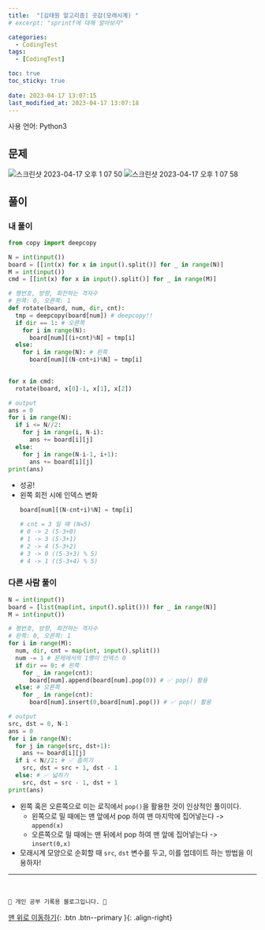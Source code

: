 ```yaml
---
title:  "[김태원 알고리즘] 곳감(모래시계) "
# excerpt: "sprintf에 대해 알아보자"

categories:
  - CodingTest
tags:
  - [CodingTest]

toc: true
toc_sticky: true
 
date: 2023-04-17 13:07:15
last_modified_at: 2023-04-17 13:07:18
---
```


사용 언어: Python3

## 문제
![스크린샷 2023-04-17 오후 1 07 50](https://user-images.githubusercontent.com/59405576/232375697-250ae03c-b15f-4156-8116-a574129d0048.png)
![스크린샷 2023-04-17 오후 1 07 58](https://user-images.githubusercontent.com/59405576/232375714-258361f5-3f1b-4ff6-b242-6ea6939db4e8.png)


## 풀이
### 내 풀이
```py
from copy import deepcopy

N = int(input())
board = [[int(x) for x in input().split()] for _ in range(N)]
M = int(input())
cmd = [[int(x) for x in input().split()] for _ in range(M)]

# 행번호, 방향, 회전하는 격자수
# 왼쪽: 0, 오른쪽: 1
def rotate(board, num, dir, cnt):
  tmp = deepcopy(board[num]) # deepcopy!!
  if dir == 1: # 오른쪽
    for i in range(N):
      board[num][(i+cnt)%N] = tmp[i]
  else:
    for i in range(N): # 왼쪽
      board[num][(N-cnt+i)%N] = tmp[i]
     

for x in cmd:
  rotate(board, x[0]-1, x[1], x[2])

# output
ans = 0
for i in range(N):
  if i <= N//2:
    for j in range(i, N-i):
      ans += board[i][j]
  else:
    for j in range(N-i-1, i+1):
      ans += board[i][j]
print(ans)
```
- 성공!
- 왼쪽 회전 시에 인덱스 변화
    ```py
    board[num][(N-cnt+i)%N] = tmp[i]

    # cnt = 3 일 때 (N=5)
    # 0 -> 2 (5-3+0)
    # 1 -> 3 (5-3+1)
    # 2 -> 4 (5-3+2)
    # 3 -> 0 ((5-3+3) % 5)
    # 4 -> 1 ((5-3+4) % 5)
    ```

### 다른 사람 풀이
```py
N = int(input())
board = [list(map(int, input().split())) for _ in range(N)]
M = int(input())

# 행번호, 방향, 회전하는 격자수
# 왼쪽: 0, 오른쪽: 1
for i in range(M):
  num, dir, cnt = map(int, input().split())
  num -= 1 # 문제에서의 1행이 인덱스 0
  if dir == 0: # 왼쪽
    for _ in range(cnt):
      board[num].append(board[num].pop(0)) # ✅ pop() 활용
  else: # 오른쪽
    for _ in range(cnt):
      board[num].insert(0,board[num].pop()) # ✅ pop() 활용

# output
src, dst = 0, N-1
ans = 0
for i in range(N):
  for j in range(src, dst+1):
    ans += board[i][j]
  if i < N//2: # ✅ 좁히기
    src, dst = src + 1, dst - 1
  else: # ✅ 넓히기
    src, dst = src - 1, dst + 1
print(ans)
```
- 왼쪽 혹은 오른쪽으로 미는 로직에서 `pop()`을 활용한 것이 인상적인 풀이이다.
    - 왼쪽으로 밀 때에는 맨 앞에서 pop 하여 맨 마지막에 집어넣는다 -> `append(x)`
    - 오른쪽으로 밀 때에는 맨 뒤에서 pop 하여 맨 앞에 집어넣는다 -> `insert(0,x)`
- 모래시계 모양으로 순회할 때 `src`, `dst` 변수를 두고, 이를 업데이트 하는 방법을 이용하자!
















***
<br>


    💛 개인 공부 기록용 블로그입니다. 👻

[맨 위로 이동하기](#){: .btn .btn--primary }{: .align-right}